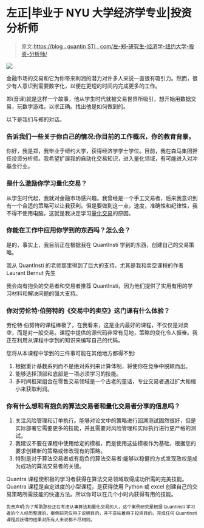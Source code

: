 # 左正|毕业于 NYU 大学经济学专业|投资分析师

> 原文:[https://blog . quantin STI . com/左-郑-研究生-经济学-纽约大学-投资-分析师/](https://blog.quantinsti.com/zuo-zheng-graduate-economics-nyu-investment-analyst/)

![](../Images/4c380b6d0be2c0b4c982f6bc38ee8d50.png)

金融市场的交易和它为你带来利润的潜力对许多人来说一直很有吸引力。然而，很少有人意识到需要数字化，以便在更短的时间内完成更多的工作。

郑(音译)就是这样一个故事，他从学生时代就被交易世界所吸引，想开始用数据交易，玩数字游戏，以求正确。找出他是如何做到的。

以下是我们与郑的对话。

### 告诉我们一些关于你自己的情况:你目前的工作概况，你的教育背景。

你好，我是郑，我毕业于纽约大学，获得经济学学士学位。目前，我在森马集团担任投资分析师。我希望扩展我的自动化交易知识，进入量化领域，有可能进入对冲基金行业。

### 是什么激励你学习量化交易？

从学生时代起，我就对金融市场感兴趣。我曾经是一个手工交易者，后来我意识到有一个合适的策略可以让我获利。但是要做到这一点，速度，准确性和纪律性，我不得不使用电脑，这就是我决定学习[量化交易](http://quantra.quantinsti.com/courses)的原因。

### 你能在工作中应用你学到的东西吗？怎么会？

是的，事实上，我目前正在根据我在 QuantInsti 学到的东西，创建自己的交易策略。

我从 QuantInsti 的老师那里得到了巨大的支持，尤其是我和卖空课程的作者 Laurant Bernut 先生

我会向有抱负的交易者和交易者推荐 QuantInsti，因为他们提供了实用有用的学习材料和解决问题的强大支持。

### 你对劳伦特·伯努特的《交易中的卖空》这门课有什么体验？

劳伦特·伯努特的课程棒极了，在我看来，这是业内最好的课程，不仅仅是对卖空，而是对一般交易。课程中提供的源代码非常有见地，策略的变化令人振奋。我正在利用从课程中学到的知识来编写自己的代码。

您将从本课程中学到的三件事可能在其他地方都得不到:

1.  根据重计基数系列而不是绝对系列来计算体制，将使你在竞争中脱颖而出。
2.  能够选择顶部和底部是一项必须学习的技能。
3.  多时间框架组合在零售交易领域是一个古老的童话，专业交易者通过扩大和缩小来获取利润。

### 你有什么想和有抱负的算法交易者和量化交易者分享的信息吗？

1.  关注风险管理和订单执行。能够对论文中的策略进行回溯测试固然很好，但是实际部署它需要更多的技能，并且需要对风险管理和实际执行进行更严格的测试。
2.  我建议不要在课程中使用给定的模板，而是使用这些模板作为基础，根据您的要求创建新的策略或修改现有的策略。
3.  特别是对于算法交易者或有抱负的算法交易者:能够以稳健的方式发现政权是成为成功的算法交易者的关键。

Quantra 课程使积极的学习者获得在算法交易领域取得成功所需的完美技能。Quantra 课程是自定进度的小型课程，是获得使用 Python 或 excel 创建自己的交易策略所需技能的快速方法。所以你可以在几个小时内获得有用的技能。

<small>免责声明:为了帮助那些正在考虑从事算法和量化交易的人，这个案例研究是根据 QuantInsti 学习者的个人经历整理的。案例研究仅用于说明目的，并不意味着用于投资目的。完成任何 QuantInsti 课程后获得的结果对所有人来说都不尽相同。</small>
